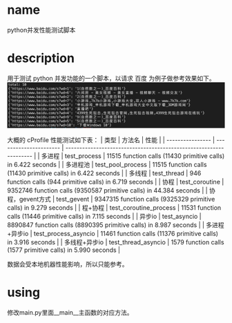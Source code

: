 # name
python并发性能测试脚本

# description
用于测试 python 并发功能的一个脚本，以请求 百度 为例子做参考效果如下。
![image](img.png)

大概的 cProfile 性能测试如下表：
| 类型             | 方法名                 | 性能                                                               |
| ---------------- | ---------------------- | ------------------------------------------------------------------ |
| 多进程           | test_process           | 11515 function calls (11430 primitive calls) in 6.422 seconds      |
| 多进程池         | test_pool_process      | 11515 function calls (11430 primitive calls) in 6.422 seconds      |
| 多线程           | test_thread            | 946 function calls (944 primitive calls) in 6.719 seconds          |
| 协程             | test_coroutine         | 9352746 function calls (9350587 primitive calls) in 44.384 seconds |
| 协程，gevent方式 | test_gevent            | 9347315 function calls (9325329 primitive calls) in 9.279 seconds  |
| 程+协程          | test_coroutine_process | 11531 function calls (11446 primitive calls) in 7.115 seconds      |
| 异步io           | test_asyncio           | 8890847 function calls (8890395 primitive calls) in 8.987 seconds  |
| 多进程+异步io    | test_process_asyncio   | 11461 function calls (11376 primitive calls) in 3.916 seconds      |
| 多线程+异步io    | test_thread_asyncio    | 1579 function calls (1577 primitive calls) in 5.990 seconds        |

数据会受本地机器性能影响，所以只能参考。
# using
修改main.py里面__main__主函数的对应方法。